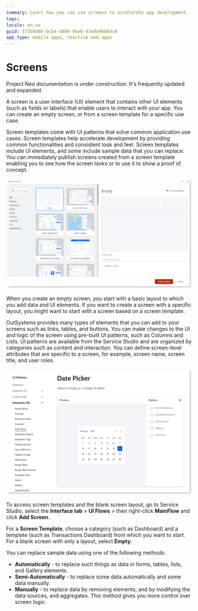 ```yaml
---
summary: Learn how you can use screens to accelerate app development.
tags: 
locale: en-us
guid: 573b9486-bcb4-4888-9be6-d3e8e96b6dc8
app_type: mobile apps, reactive web apps
---
```


# Screens

<div class="info" markdown="1">

Project Neo documentation is under construction. It's frequently updated and expanded.

</div>

A screen is a user interface (UI) element that contains other UI elements (such as fields or labels) that enable users to interact with your app. You can create an empty screen, or from a screen template for a specific use case.

Screen templates come with UI patterns that solve common application use cases. Screen templates help accelerate development by providing common functionalities and consistent look and feel. Screen templates include UI elements, and some include sample data that you can replace. You can immediately publish screens created from a screen template enabling you to see how the screen looks or to use it to show a proof of concept.

![ui screen template](images/ui-screen-template-ss.png)

When you create an empty screen, you start with a basic layout to which you add data and UI elements. If you want to create a screen with a specific layout, you might want to start with a screen based on a screen template.

OutSystems provides many types of elements that you can add to your screens such as links, tables, and buttons. You can make changes to the UI and logic of the screen using pre-built UI patterns, such as Columns and Lists. UI patterns are available from the Service Studio and are organized by categories such as content and interaction. You can define screen-level attributes that are specific to a screen, for example, screen name, screen title, and user roles.

![ui patterns](images/ui-patterns-ss.png)

To access screen templates and the blank screen layout, go to Service Studio, select the **Interface tab** > **UI Flows** > then right-click **MainFlow** and click **Add Screen**.

For a **Screen Template**, choose a category (such as Dashboard) and a template (such as Transactions Dashboard) from which you want to start.
For a blank screen with only a layout, select **Empty**.

You can replace sample data using one of the following methods:

* **Automatically** - to replace such things as data in forms, tables, lists, and Gallery elements.
* **Semi-Automatically** - to replace some data automatically and some data manually.
* **Manually** - to replace data by removing elements, and by modifying the data sources, and aggregates. This method gives you more control over screen logic.
